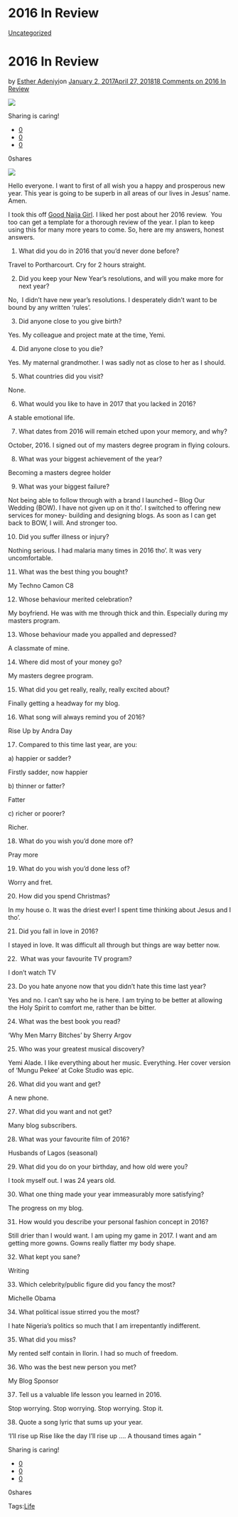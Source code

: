 # 2016 In Review

[Uncategorized](https://estheradeniyi.com/category/uncategorized/)
# 2016 In Review

by [Esther Adeniyi](https://estheradeniyi.com/author/esther-adeniyi/)on [January 2, 2017April 27, 2018](https://estheradeniyi.com/2016-in-review/)[18 Comments on 2016 In Review](https://estheradeniyi.com/2016-in-review/#comments)

![](images/EstheratShoprite1.jpg)

Sharing is caring!

- [0](https://www.facebook.com/sharer/sharer.php?u=https%3A%2F%2Festheradeniyi.com%2F2016-in-review%2F&amp;t=2016%20In%20Review)
- [0](https://twitter.com/intent/tweet?text=2016%20In%20Review&amp;url=https%3A%2F%2Festheradeniyi.com%2F2016-in-review%2F)
- [0](#)

0shares

[![](images/EstheratShoprite1.jpg)](images/EstheratShoprite1.jpg)

 Hello everyone. I want to first of all wish you a happy and prosperous new year. This year is going to be superb in all areas of our lives in Jesus&#x2019; name. Amen.

I took this off [Good Naija Girl](http://goodnaijagirl.com/2016-in-review/).&#xA0;I liked her post about her 2016 review. &#xA0;You too can get a template for a thorough review of the year. I plan to keep using this for many more years to come. So, here are my answers, honest answers.

1. What did you do in 2016 that you&#x2019;d never done before?

Travel to Portharcourt. Cry for 2 hours straight.

2. Did you keep your New Year&#x2019;s resolutions, and will you make more for next year?

No, &#xA0;I didn&#x2019;t have new year&#x2019;s resolutions. I desperately didn&#x2019;t want to be bound by any written &#x2018;rules&#x2019;.

3. Did anyone close to you give birth?

Yes. My colleague and project mate at the time, Yemi.

4. Did anyone close to you die?

Yes. My maternal grandmother. I was sadly not as close to her as I should.

5. What countries did you visit?

None.

6. What would you like to have in 2017 that you lacked in 2016?

A stable emotional life.

7. What dates from 2016 will remain etched upon your memory, and why?

October, 2016. I signed out of my masters degree program in flying colours.

8. What was your biggest achievement of the year?

Becoming a masters degree holder

9. What was your biggest failure?

Not being able to follow through with a brand I launched &#x2013; Blog Our Wedding (BOW). I have not given up on it tho&#x2019;. I switched to offering new services for money- building and designing blogs. As soon as I can get back to BOW, I will. And stronger too.

10. Did you suffer illness or injury?

Nothing serious. I had malaria many times in 2016 tho&#x2019;. It was very uncomfortable.

11. What was the best thing you bought?

My Techno Camon C8

12. Whose behaviour merited celebration?

My boyfriend. He was with me through thick and thin. Especially during my masters program.

13. Whose behaviour made you appalled and depressed?

A classmate of mine.

14. Where did most of your money go?

My masters degree program.

15. What did you get really, really, really excited about?

Finally getting a headway for my blog.

16. What song will always remind you of 2016?

Rise Up by Andra Day

17. Compared to this time last year, are you:

a) happier or sadder?

Firstly sadder, now happier

b) thinner or fatter?

Fatter

c) richer or poorer?

Richer.

18. What do you wish you&#x2019;d done more of?

Pray more

19. What do you wish you&#x2019;d done less of?

Worry and fret.

20. How did you spend Christmas?

In my house o. It was the driest ever! I spent time thinking about Jesus and I tho&#x2019;.

21. Did you fall in love in 2016?

I stayed in love. It was difficult all through but things are way better now.

22. &#xA0;What was your favourite TV program?

I don&#x2019;t watch TV

23. Do you hate anyone now that you didn&#x2019;t hate this time last year?

Yes and no. I can&#x2019;t say who he is here. I am trying to be better at allowing the Holy Spirit to comfort me, rather than be bitter.

24. What was the best book you read?

&#x2018;Why Men Marry Bitches&#x2019; by Sherry Argov

25. Who was your greatest musical discovery?

Yemi Alade. I like everything about her music. Everything. Her cover version of &#x2018;Mungu Pekee&#x2019; at Coke Studio was epic.

26. What did you want and get?

A new phone.

27. What did you want and not get?

Many blog subscribers.

28. What was your favourite film of 2016?

Husbands of Lagos (seasonal)

29. What did you do on your birthday, and how old were you?

I took myself out. I was 24 years old.

30. What one thing made your year immeasurably more satisfying?

The progress on my blog.

31. How would you describe your personal fashion concept in 2016?

Still drier than I would want. I am uping my game in 2017. I want and am getting more gowns. Gowns really flatter my body shape.

32. What kept you sane?

Writing

33. Which celebrity/public figure did you fancy the most?

Michelle Obama

34. What political issue stirred you the most?

I hate Nigeria&#x2019;s politics so much that I am irrepentantly indifferent.

35. What did you miss?

My rented self contain in Ilorin. I had so much of freedom.

36. Who was the best new person you met?

My Blog Sponsor

37. Tell us a valuable life lesson you learned in 2016.

Stop worrying. Stop worrying. Stop worrying. Stop it.

38. Quote a song lyric that sums up your year.

&#x2018;I&#x2019;ll rise up
 Rise like the day
 I&#x2019;ll rise up
 &#x2026;.
 A thousand times again &#x201C;

Sharing is caring!

- [0](https://www.facebook.com/sharer/sharer.php?u=https%3A%2F%2Festheradeniyi.com%2F2016-in-review%2F&amp;t=2016%20In%20Review)
- [0](https://twitter.com/intent/tweet?text=2016%20In%20Review&amp;url=https%3A%2F%2Festheradeniyi.com%2F2016-in-review%2F)
- [0](#)

0shares

Tags:[Life](https://estheradeniyi.com/tag/life/)
